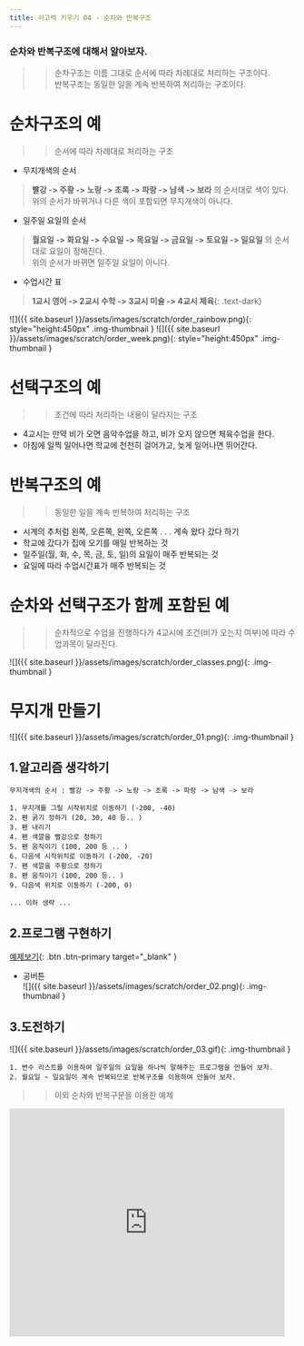 ```yaml
---
title: 사고력 키우기 04 - 순차와 반복구조
---
```


### 순차와 반복구조에 대해서 알아보자.    

>> 순차구조는 이름 그대로 순서에 따라 차례대로 처리하는 구조이다.     
>> 반복구조는 동일한 일을 계속 반복하여 처리하는 구조이다.

# 순차구조의 예    
>> 순서에 따라 차례대로 처리하는 구조

+ 무지개색의 순서
> **빨강 -> 주황 -> 노랑 -> 초록 -> 파랑 -> 남색 -> 보라** 의 순서대로 색이 있다.    
> 위의 순서가 바뀌거나 다른 색이 포함되면 무지개색이 아니다.    

+ 일주일 요일의 순서
> **월요일 -> 화요일 -> 수요일 -> 목요일 -> 금요일 -> 토요일 -> 일요일** 의 순서대로 요일이 정해진다.    
> 위의 순서가 바뀌면 일주일 요일이 아니다.    

+ 수업시간 표    
> **1교시 영어 -> 2교시 수학 -> 3교시 미술 -> 4교시 체육**{: .text-dark}   

![]({{ site.baseurl }}/assets/images/scratch/order_rainbow.png){: style="height:450px" .img-thumbnail }
![]({{ site.baseurl }}/assets/images/scratch/order_week.png){: style="height:450px" .img-thumbnail }

# 선택구조의 예    
>> 조건에 따라 처리하는 내용이 달라지는 구조

+ 4교시는 만약 비가 오면 음악수업을 하고, 비가 오지 않으면 체육수업을 한다.
+ 아침에 일찍 일어나면 학교에 천천히 걸어가고, 늦게 일어나면 뛰어간다.

# 반복구조의 예
>> 동일한 일을 계속 반복하여 처리하는 구조

+ 시계의 추처럼 왼쪽, 오른쪽, 왼쪽, 오른쪽 . . .  계속 왔다 갔다 하기    
+ 학교에 갔다가 집에 오기를 매일 반복하는 것    
+ 일주일(월, 화, 수, 목, 금, 토, 일)의 요일이 매주 반복되는 것    
+ 요일에 따라 수업시간표가 매주 반복되는 것    


# 순차와 선택구조가 함께 포함된 예
>> 순차적으로 수업을 진행하다가 4교시에 조건(비가 오는지 여부)에 따라 수업과목이 달라진다.    

![]({{ site.baseurl }}/assets/images/scratch/order_classes.png){: .img-thumbnail }

# 무지개 만들기
![]({{ site.baseurl }}/assets/images/scratch/order_01.png){: .img-thumbnail }

## 1.알고리즘 생각하기
```
무지개색의 순서 : 빨강 -> 주황 -> 노랑 -> 초록 -> 파랑 -> 남색 -> 보라

1. 무지개를 그릴 시작위치로 이동하기 (-200, -40) 
2. 펜 굵기 정하기 (20, 30, 40 등.. )
3. 펜 내리기
4. 펜 색깔을 빨강으로 정하기
5. 펜 움직이기 (100, 200 등 .. )
6. 다음색 시작위치로 이동하기 (-200, -20)
7. 펜 색깔을 주황으로 정하기
8. 펜 움직이기 (100, 200 등.. )
9. 다음색 위치로 이동하기 (-200, 0) 

... 이하 생략 ...
```

## 2.프로그램 구현하기

[예제보기](https://scratch.mit.edu/projects/619083044/){: .btn .btn-primary target="_blank" }    
+ 공버튼    
![]({{ site.baseurl }}/assets/images/scratch/order_02.png){: .img-thumbnail }
    

## 3.도전하기

![]({{ site.baseurl }}/assets/images/scratch/order_03.gif){: .img-thumbnail }    
    

```
1. 변수 리스트를 이용하여 일주일의 요일을 하나씩 말해주는 프로그램을 만들어 보자.
2. 월요일 ~ 일요일이 계속 반복되므로 반복구조를 이용하여 만들어 보자.
```

>> 이외 순차와 반복구문을 이용한 예제     
<iframe src="https://scratch.mit.edu/projects/617168468/embed" allowtransparency="true" width="485" height="402" frameborder="0" scrolling="no" allowfullscreen></iframe>   

